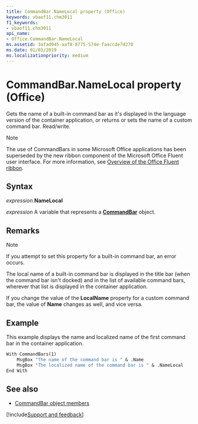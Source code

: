 ```yaml
---
title: CommandBar.NameLocal property (Office)
keywords: vbaof11.chm3011
f1_keywords:
- vbaof11.chm3011
api_name:
- Office.CommandBar.NameLocal
ms.assetid: 3afad045-aaf8-8775-574e-faaccde7d270
ms.date: 01/03/2019
ms.localizationpriority: medium
---
```



# CommandBar.NameLocal property (Office)

Gets the name of a built-in command bar as it's displayed in the language version of the container application, or returns or sets the name of a custom command bar. Read/write.

> [!NOTE]
> The use of CommandBars in some Microsoft Office applications has been superseded by the new ribbon component of the Microsoft Office Fluent user interface. For more information, see [Overview of the Office Fluent ribbon](../library-reference/concepts/overview-of-the-office-fluent-ribbon.md).


## Syntax

_expression_.**NameLocal**

_expression_ A variable that represents a **[CommandBar](Office.CommandBar.md)** object.


## Remarks

> [!NOTE]
> If you attempt to set this property for a built-in command bar, an error occurs.

The local name of a built-in command bar is displayed in the title bar (when the command bar isn't docked) and in the list of available command bars, wherever that list is displayed in the container application.

If you change the value of the **LocalName** property for a custom command bar, the value of **Name** changes as well, and vice versa.


## Example

This example displays the name and localized name of the first command bar in the container application.


```vb
With CommandBars(1) 
    MsgBox "The name of the command bar is " & .Name 
    MsgBox "The localized name of the command bar is " & .NameLocal 
End With
```


## See also

- [CommandBar object members](overview/library-reference/commandbar-members-office.md)

[!include[Support and feedback](~/includes/feedback-boilerplate.md)]